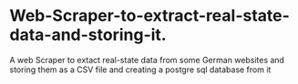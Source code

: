 # Web-Scraper-to-extract-real-state-data-and-storing-it.
A web Scraper to extact real-state data from some German websites and storing them as a CSV file and creating a postgre sql database from it
